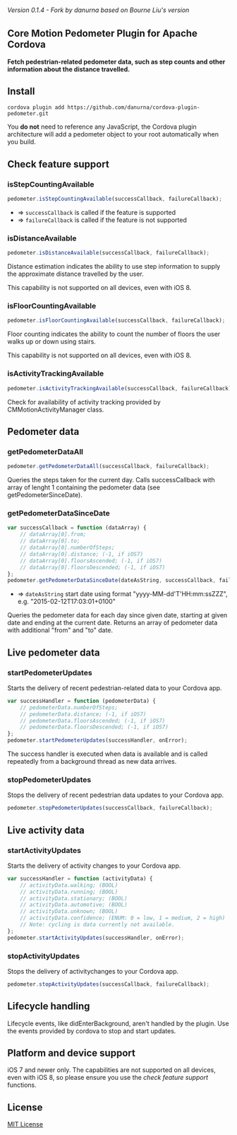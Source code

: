 ###### Version 0.1.4 - Fork by danurna based on Bourne Liu's version

## Core Motion Pedometer Plugin for Apache Cordova

**Fetch pedestrian-related pedometer data, such as step counts and other information about the distance travelled.**

## Install
```
cordova plugin add https://github.com/danurna/cordova-plugin-pedometer.git
```

You **do not** need to reference any JavaScript, the Cordova plugin architecture will add a pedometer object to your root automatically when you build.

## Check feature support
### isStepCountingAvailable
```js
pedometer.isStepCountingAvailable(successCallback, failureCallback);
```
- => `successCallback` is called if the feature is supported
- => `failureCallback` is called if the feature is not supported

### isDistanceAvailable
```js
pedometer.isDistanceAvailable(successCallback, failureCallback);
```

Distance estimation indicates the ability to use step information to supply the approximate distance travelled by the user.

This capability is not supported on all devices, even with iOS 8.

### isFloorCountingAvailable
```js
pedometer.isFloorCountingAvailable(successCallback, failureCallback);
```

Floor counting indicates the ability to count the number of floors the user walks up or down using stairs.

This capability is not supported on all devices, even with iOS 8.

### isActivityTrackingAvailable
```js
pedometer.isActivityTrackingAvailable(successCallback, failureCallback);
```

Check for availability of activity tracking provided by CMMotionActivityManager class.


## Pedometer data
### getPedometerDataAll
```js
pedometer.getPedometerDataAll(successCallback, failureCallback);
```
Queries the steps taken for the current day. Calls successCallback with array of lenght 1 containing the pedometer data (see getPedometerSinceDate).

### getPedometerDataSinceDate
```js
var successCallback = function (dataArray) {
    // dataArray[0].from;
    // dataArray[0].to;
    // dataArray[0].numberOfSteps;
    // dataArray[0].distance; (-1, if iOS7)
    // dataArray[0].floorsAscended; (-1, if iOS7)
    // dataArray[0].floorsDescended; (-1, if iOS7)
};
pedometer.getPedometerDataSinceDate(dateAsString, successCallback, failureCallback);
```
- => `dateAsString` start date using format "yyyy-MM-dd'T'HH:mm:ssZZZ", e.g. "2015-02-12T17:03:01+0100"

Queries the pedometer data for each day since given date, starting at given date and ending at the current date. Returns an array of pedometer data with additional "from" and "to" date.

## Live pedometer data
### startPedometerUpdates
Starts the delivery of recent pedestrian-related data to your Cordova app.

```js
var successHandler = function (pedometerData) {
    // pedometerData.numberOfSteps;
    // pedometerData.distance; (-1, if iOS7)
    // pedometerData.floorsAscended; (-1, if iOS7)
    // pedometerData.floorsDescended; (-1, if iOS7)
};
pedometer.startPedometerUpdates(successHandler, onError);
```

The success handler is executed when data is available and is called repeatedly from a background thread as new data arrives.

### stopPedometerUpdates
Stops the delivery of recent pedestrian data updates to your Cordova app.

```js
pedometer.stopPedometerUpdates(successCallback, failureCallback);
```

## Live activity data
### startActivityUpdates
Starts the delivery of activity changes to your Cordova app.
```js
var successHandler = function (activityData) {
    // activityData.walking; (BOOL)
    // activityData.running; (BOOL)
    // activityData.stationary; (BOOL)
    // activityData.automotive; (BOOL)
    // activityData.unknown; (BOOL)
    // activityData.confidence; (ENUM: 0 = low, 1 = medium, 2 = high)
    // Note: cycling is data currently not available.
};
pedometer.startActivityUpdates(successHandler, onError);
```
### stopActivityUpdates
Stops the delivery of activitychanges to your Cordova app.

```js
pedometer.stopActivityUpdates(successCallback, failureCallback);
```
## Lifecycle handling
Lifecycle events, like didEnterBackground, aren't handled by the plugin. Use the events provided by cordova to stop and start updates.

## Platform and device support
iOS 7 and newer only. The capabilities are not supported on all devices, even with iOS 8, so please ensure you use the *check feature support* functions.

## License

[MIT License](http://ilee.mit-license.org)
